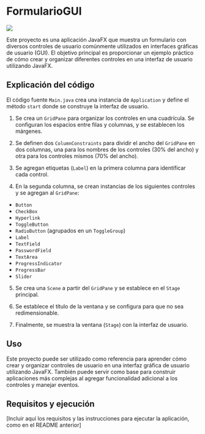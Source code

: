 # FormularioGUI
![](https://scontent.fgye30-1.fna.fbcdn.net/v/t1.15752-9/447673975_452324887399641_460487884294622372_n.png?_nc_cat=111&ccb=1-7&_nc_sid=5f2048&_nc_eui2=AeHz5D1IcGnvB4pXYiTLbKQmT_WDbqdMu9xP9YNup0y73A_ZX2VCnWNjE_oMs0rMDT9m4YlCvIaamSQlr1KSQJw1&_nc_ohc=Vm8fW__HMKcQ7kNvgGDK4tH&_nc_ht=scontent.fgye30-1.fna&oh=03_Q7cD1QFSTeHKUAmTPkIOlVrO2ABhI8ZQAPzz6NjjIoaj21qBJA&oe=668F23C2)

Este proyecto es una aplicación JavaFX que muestra un formulario con diversos controles de usuario comúnmente utilizados en interfaces gráficas de usuario (GUI). El objetivo principal es proporcionar un ejemplo práctico de cómo crear y organizar diferentes controles en una interfaz de usuario utilizando JavaFX.

## Explicación del código

El código fuente `Main.java` crea una instancia de `Application` y define el método `start` donde se construye la interfaz de usuario.

1. Se crea un `GridPane` para organizar los controles en una cuadrícula. Se configuran los espacios entre filas y columnas, y se establecen los márgenes.

2. Se definen dos `ColumnConstraints` para dividir el ancho del `GridPane` en dos columnas, una para los nombres de los controles (30% del ancho) y otra para los controles mismos (70% del ancho).

3. Se agregan etiquetas (`Label`) en la primera columna para identificar cada control.

4. En la segunda columna, se crean instancias de los siguientes controles y se agregan al `GridPane`:

  - `Button`
  - `CheckBox`
  - `Hyperlink`
  - `ToggleButton`
  - `RadioButton` (agrupados en un `ToggleGroup`)
  - `Label`
  - `TextField`
  - `PasswordField`
  - `TextArea`
  - `ProgressIndicator`
  - `ProgressBar`
  - `Slider`

5. Se crea una `Scene` a partir del `GridPane` y se establece en el `Stage` principal.

6. Se establece el título de la ventana y se configura para que no sea redimensionable.

7. Finalmente, se muestra la ventana (`Stage`) con la interfaz de usuario.

## Uso

Este proyecto puede ser utilizado como referencia para aprender cómo crear y organizar controles de usuario en una interfaz gráfica de usuario utilizando JavaFX. También puede servir como base para construir aplicaciones más complejas al agregar funcionalidad adicional a los controles y manejar eventos.

## Requisitos y ejecución

[Incluir aquí los requisitos y las instrucciones para ejecutar la aplicación, como en el README anterior]
